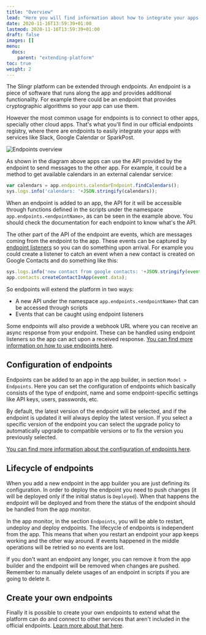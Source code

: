 ```yaml
---
title: "Overview"
lead: "Here you will find information about how to integrate your apps with other apps as well as how to extend the features of the platform."
date: 2020-11-16T13:59:39+01:00
lastmod: 2020-11-16T13:59:39+01:00
draft: false
images: []
menu:
  docs:
    parent: "extending-platform"
toc: true
weight: 2
---
```


The Slingr platform can be extended through endpoints. An endpoint is a piece of software that runs 
along the app and provides additional functionality. For example there could be an endpoint that
provides cryptographic algorithms so your app can use them.

However the most common usage for endpoints is to connect to other apps, specially other cloud apps.
That's what you'll find in our official endpoints registry, where there are endpoints to easily
integrate your apps with services like Slack, Google Calendar or SparkPost.

![Endpoints overview](/images/vendor/extending/endpoints-overview.png)

As shown in the diagram above apps can use the API provided by the endpoint to send messages to
the other app. For example, it could be a method to get available calendars in an external calendar
service:

```js
var calendars = app.endpoints.calendarEndpoint.findCalendars();
sys.logs.info('calendars: '+JSON.stringify(calendars));
```

When an endpoint is added to an app, the API for it will be accessible through functions defined in the scripts under the
namespace `app.endpoints.<endpointName>`, as can be seen in the example above. You should check the
documentation for each endpoint to know what's the API.

The other part of the API of the endpoint are events, which are messages coming from the endpoint
to the app. These events can be captured by [endpoint listeners](app-development-model-listeners.html#endpoint-listeners)
so you can do something upon arrival. For example you could create a listener to catch an event 
when a new contact is created on Google Contacts and do something like this:

```js
sys.logs.info('new contact from google contacts: '+JSON.stringify(event.data));
app.contacts.createContactInApp(event.data);
```

So endpoints will extend the platform in two ways:

- A new API under the namespace `app.endpoints.<endpointName>` that can be accessed through scripts
- Events that can be caught using endpoint listeners

Some endpoints will also provide a webhook URL where you can receive an async response from your endpoint.
These can be handled using endpoint listeners so the app can act upon a received response.
[You can find more information on how to use endpoints here](app-development-model-endpoints.html#endpoints-usage).

## Configuration of endpoints

Endpoints can be added to an app in the app builder, in section `Model > Endpoints`. Here you can
set the configuration of endpoints which basically consists of the type of endpoint, name and some
endpoint-specific settings like API keys, users, passwords, etc. 

By default, the latest version of the endpoint will be selected, and if the endpoint is updated it will always deploy the latest
version. If you select a specific version of the endpoint you can select the upgrade policy to automatically upgrade to
compatible versions or to fix the version you previously selected.

[You can find more information about the configuration of endpoints here](app-development-model-endpoints.html#endpoints-configuration).

## Lifecycle of endpoints

When you add a new endpoint in the app builder you are just defining its configuration. In order to deploy
the endpoint you need to push changes (it will be deployed only if the initial status is `Deployed`). When
that happens the endpoint will be deployed and from there the status of the endpoint should be handled
from the app monitor.

In the app monitor, in the section `Endpoints`, you will be able to restart, undeploy and deploy endpoints.
The lifecycle of endpoints is independent from the app. This means that when you restart an endpoint your
app keeps working and the other way around. If events happened in the middle operations will be retried
so no events are lost.

If you don't want an endpoint any longer, you can remove it from the app builder and the endpoint will be
removed when changes are pushed. Remember to manually delete usages of an endpoint in scripts if you are going 
to delete it.

## Create your own endpoints

Finally it is possible to create your own endpoints to extend what the platform can do and connect
to other services that aren't included in the official endpoints. [Learn more about that 
here](extensions-create-your-own-endpoints.html).

